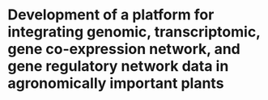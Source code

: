 # Development of a platform for integrating genomic, transcriptomic, gene co-expression network, and gene regulatory network data in agronomically important plants

